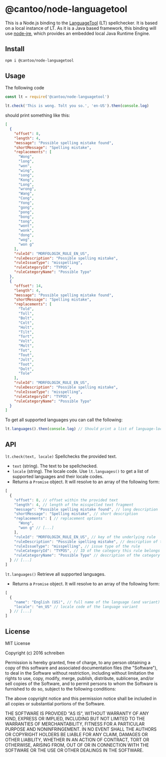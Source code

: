# @cantoo/node-languagetool

This is a Node.js binding to the [LanguageTool](https://languagetool.org/) (LT)
spellchecker. It is based on a local instance of LT.
As it is a Java based framework, this binding will use
[node-jre](https://github.com/schreiben/node-jre/), which provides an embedded
local Java Runtime Engine.

## Install

```bash
npm i @cantoo/node-languagetool
```

## Usage

The following code

```javascript
const lt = require('@cantoo/node-languagetool')

lt.check('This is wong. Tolt you so.', 'en-US').then(console.log)
```

should print something like this:

```JSON
[
  {
    "offset": 8,
    "length": 4,
    "message": "Possible spelling mistake found",
    "shortMessage": "Spelling mistake",
    "replacements": [
      "Wong",
      "long",
      "won",
      "wing",
      "song",
      "Kong",
      "Long",
      "wrong",
      "Wang",
      "Cong",
      "Yong",
      "gong",
      "pong",
      "bong",
      "tong",
      "wont",
      "wonk",
      "dong",
      "wog",
      "won g"
    ],
    "ruleId": "MORFOLOGIK_RULE_EN_US",
    "ruleDescription": "Possible spelling mistake",
    "ruleIssueType": "misspelling",
    "ruleCategoryId": "TYPOS",
    "ruleCategoryName": "Possible Typo"
  },
  {
    "offset": 14,
    "length": 4,
    "message": "Possible spelling mistake found",
    "shortMessage": "Spelling mistake",
    "replacements": [
      "Told",
      "Toll",
      "Bolt",
      "Colt",
      "Holt",
      "Tilt",
      "Tort",
      "Volt",
      "Molt",
      "Tot",
      "Tout",
      "Jolt",
      "Toot",
      "Dolt",
      "Tole"
    ],
    "ruleId": "MORFOLOGIK_RULE_EN_US",
    "ruleDescription": "Possible spelling mistake",
    "ruleIssueType": "misspelling",
    "ruleCategoryId": "TYPOS",
    "ruleCategoryName": "Possible Typo"
  }
]
```

To get all supported languages you can call the following:

```javascript
lt.languages().then(console.log) // Should print a list of language-locale pairs
```

## API

`lt.check(text, locale)` Spellchecks the provided text.

- `text` (string). The text to be spellchecked.
- `locale` (string). The locale code. Use `lt.languages()` to get a list of supported languages and their locale codes.
- Returns a `Promise` object. It will resolve to an array of the following form:

```javascript
[
  {
    "offset": 8, // offset within the provided text
    "length": 4, // length of the misspelled text fragment
    "message": "Possible spelling mistake found", // long description
    "shortMessage": "Spelling mistake", // short description
    "replacements": [ // replacement options
      "Wong",
      "won g" // [...]
    ],
    "ruleId": "MORFOLOGIK_RULE_EN_US", // key of the underlying rule
    "ruleDescription": "Possible spelling mistake", // description of the rule
    "ruleIssueType": "misspelling", // issue type of the rule
    "ruleCategoryId": "TYPOS", // ID of the category this rule belongs to
    "ruleCategoryName": "Possible Typo" // description of the category this rule belongs to
  } // [...]
]
```

`lt.languages()` Retrieve all supported languages.

- Returns a `Promise` object. It will resolve to an array of the following form:

```javascript
[
  {
    "name": "English (US)", // full name of the language (and variant)
    "locale": "en_US" // locale code of the language variant
  } // [...]
]
```

## License

MIT License

Copyright (c) 2016 schreiben

Permission is hereby granted, free of charge, to any person obtaining a copy
of this software and associated documentation files (the "Software"), to deal
in the Software without restriction, including without limitation the rights
to use, copy, modify, merge, publish, distribute, sublicense, and/or sell
copies of the Software, and to permit persons to whom the Software is
furnished to do so, subject to the following conditions:

The above copyright notice and this permission notice shall be included in all
copies or substantial portions of the Software.

THE SOFTWARE IS PROVIDED "AS IS", WITHOUT WARRANTY OF ANY KIND, EXPRESS OR
IMPLIED, INCLUDING BUT NOT LIMITED TO THE WARRANTIES OF MERCHANTABILITY,
FITNESS FOR A PARTICULAR PURPOSE AND NONINFRINGEMENT. IN NO EVENT SHALL THE
AUTHORS OR COPYRIGHT HOLDERS BE LIABLE FOR ANY CLAIM, DAMAGES OR OTHER
LIABILITY, WHETHER IN AN ACTION OF CONTRACT, TORT OR OTHERWISE, ARISING FROM,
OUT OF OR IN CONNECTION WITH THE SOFTWARE OR THE USE OR OTHER DEALINGS IN THE
SOFTWARE.
